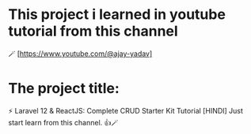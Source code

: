 # This project i learned in youtube tutorial from this channel 
  🪄 [https://www.youtube.com/@ajay-yadav]
# The project title: 
  ⚡ Laravel 12 & ReactJS: Complete CRUD Starter Kit Tutorial [HINDI]
Just start learn from this channel.
👍🪄
